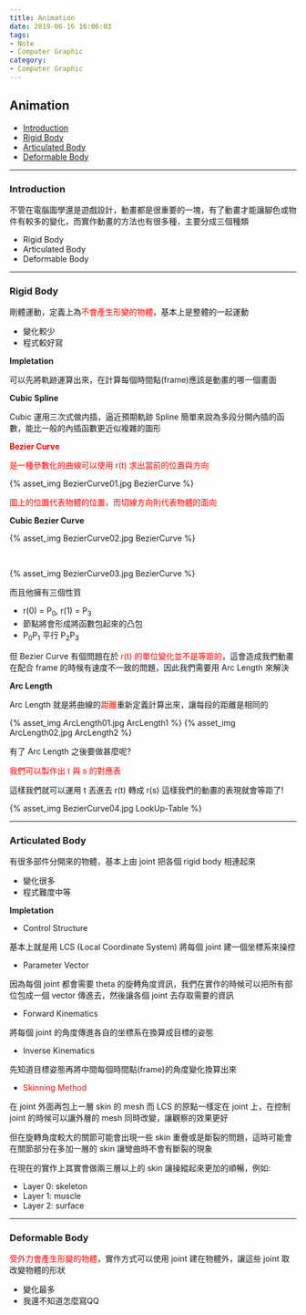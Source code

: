 ```yaml
---
title: Animation
date: 2019-06-16 16:06:03
tags:
- Note
- Computer Graphic
category:
- Computer Graphic
---
```


## Animation

* [Introduction](#Introduction)
* [Rigid Body](#Rigid-Body)
* [Articulated Body](#Articulated-Body)
* [Deformable Body](#Deformable-Body)

<!--more-->

---

### Introduction

不管在電腦圖學還是遊戲設計，動畫都是很重要的一塊，有了動畫才能讓腳色或物件有較多的變化，而實作動畫的方法也有很多種，主要分成三個種類

* Rigid Body
* Articulated Body
* Deformable Body

---

### Rigid Body

剛體運動，定義上為<font color='red'>不會產生形變的物體</font>，基本上是整體的一起運動

* 變化較少
* 程式較好寫

**Impletation**

可以先將軌跡運算出來，在計算每個時間點(frame)應該是動畫的哪一個畫面

**Cubic Spline**

Cubic 運用三次式做内插，逼近預期軌跡
Spline 簡單來說為多段分開內插的函數，能比一般的內插函數更近似複雜的圖形


**<font color='red'>Bezier Curve</font>**

<font color ='red'>是一種參數化的曲線可以使用 r(t) 求出當前的位置與方向</font>

{% asset_img BezierCurve01.jpg BezierCurve %}

<font color='red'>圖上的位置代表物體的位置，而切線方向則代表物體的面向</font>

**Cubic Bezier Curve**

{% asset_img BezierCurve02.jpg BezierCurve %}

<br/>

{% asset_img BezierCurve03.jpg BezierCurve %}

而且他擁有三個性質

* r(0) = P<sub>0</sub>, r(1) = P<sub>3</sub>
* 節點將會形成將函數包起來的凸包
* P<sub>0</sub>P<sub>1</sub> 平行 P<sub>2</sub>P<sub>3</sub>

但 Bezier Curve 有個問題在於 <font color='red'>r(t) 的單位變化並不是等距的</font>，這會造成我們動畫在配合 frame 的時候有速度不一致的問題，因此我們需要用 Arc Length 來解決

**Arc Length**

Arc Length 就是將曲線的<font color='red'>距離</font>重新定義計算出來，讓每段的距離是相同的

{% asset_img ArcLength01.jpg ArcLength1 %}
{% asset_img ArcLength02.jpg ArcLength2 %}

有了 Arc Length 之後要做甚麼呢?

<font color='red'>我們可以製作出 t 與 s 的對應表</font>

這樣我們就可以運用 t 丟進去 r(t) 轉成 r(s) 這樣我們的動畫的表現就會等距了!

{% asset_img BezierCurve04.jpg LookUp-Table %}

---

### Articulated Body

有很多部件分開來的物體，基本上由 joint 把各個 rigid body 相連起來

* 變化很多
* 程式難度中等

**Impletation**

* Control Structure

基本上就是用 LCS (Local Coordinate System) 將每個 joint 建一個坐標系來操控

* Parameter Vector

因為每個 joint 都會需要 theta 的旋轉角度資訊，我們在實作的時候可以把所有部位包成一個 vector 傳進去，然後讓各個 joint 去存取需要的資訊

* Forward Kinematics 

將每個 joint 的角度傳進各自的坐標系在換算成目標的姿態

* Inverse Kinematics

先知道目標姿態再將中間每個時間點(frame)的角度變化換算出來

* <font color='red'>Skinning Method</font>

在 joint 外面再包上一層 skin 的 mesh 而 LCS 的原點一樣定在 joint 上，在控制 joint 的時候可以讓外層的 mesh 同時改變，讓觀察的效果更好

但在旋轉角度較大的關節可能會出現一些 skin 重疊或是斷裂的問題，這時可能會在關節部分在多加一層的 skin 讓彎曲時不會有斷裂的現象

在現在的實作上其實會做兩三層以上的 skin 讓操縱起來更加的順暢，例如:

* Layer 0: skeleton
* Layer 1: muscle
* Layer 2: surface

---

### Deformable Body

<font color='red'>受外力會產生形變的物體</font>，實作方式可以使用 joint 建在物體外，讓這些 joint 取改變物體的形狀

* 變化最多
* 我還不知道怎麼寫QQ